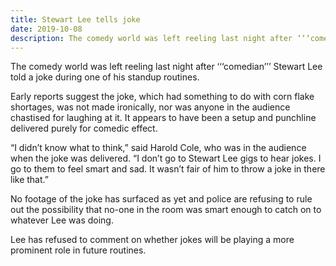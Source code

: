 ```yaml
---
title: Stewart Lee tells joke
date: 2019-10-08
description: The comedy world was left reeling last night after ‘‘‘comedian’’’ Stewart Lee told a joke during one of his standup routines.
---
```


The comedy world was left reeling last night after ‘‘‘comedian’’’ Stewart Lee told a joke during one of his standup routines.

Early reports suggest the joke, which had something to do with corn flake shortages, was not made ironically, nor was anyone in the audience chastised for laughing at it. It appears to have been a setup and punchline delivered purely for comedic effect.

“I didn’t know what to think,” said Harold Cole, who was in the audience when the joke was delivered. “I don’t go to Stewart Lee gigs to hear jokes. I go to them to feel smart and sad. It wasn’t fair of him to throw a joke in there like that.”

No footage of the joke has surfaced as yet and police are refusing to rule out the possibility that no-one in the room was smart enough to catch on to whatever Lee was doing.

Lee has refused to comment on whether jokes will be playing a more prominent role in future routines.

